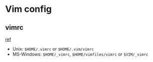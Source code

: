 # Vim config

## vimrc

[ref](https://www.shortcutfoo.com/blog/top-50-vim-configuration-options/)

- Unix: `$HOME/.vimrc` or `$HOME/.vim/vimrc`
- MS-Windows: `$HOME/_vimrc`, `$HOME/vimfiles/vimrc` or `$VIM/_vimrc`
